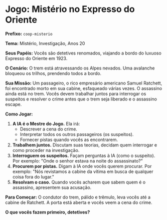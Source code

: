 # Jogo: Mistério no Expresso do Oriente

**Prefixo:** `coop-misterio`

**Tema:** Mistério, Investigação, Anos 20

**Seus Papéis:** Vocês são detetives renomados, viajando a bordo do luxuoso Expresso do Oriente em 1923.

**O Cenário:** O trem está atravessando os Alpes nevados. Uma avalanche bloqueou os trilhos, prendendo todos a bordo.

**Sua Missão:** Um passageiro, o rico empresário americano Samuel Ratchett, foi encontrado morto em sua cabine, esfaqueado várias vezes. O assassino ainda está no trem. Vocês devem trabalhar juntos para interrogar os suspeitos e resolver o crime antes que o trem seja liberado e o assassino escape.

**Como Jogar:**
1.  **A IA é o Mestre do Jogo.** Ela irá:
    *   Descrever a cena do crime.
    *   Interpretar todos os outros passageiros (os suspeitos).
    *   Fornecer pistas quando vocês as encontrarem.
2.  **Trabalhem juntos.** Discutam suas teorias, decidam quem interrogar e como proceder na investigação.
3.  **Interroguem os suspeitos.** Façam perguntas à IA (como o suspeito). Por exemplo: "Onde o senhor estava na noite do assassinato?"
4.  **Procurem por pistas.** Digam à IA onde vocês querem procurar. Por exemplo: "Nós revistamos a cabine da vítima em busca de qualquer coisa fora do lugar."
5.  **Resolvam o caso.** Quando vocês acharem que sabem quem é o assassino, apresentem sua acusação.

**Para Começar:**
O condutor do trem, pálido e trêmulo, leva vocês até a cabine de Ratchett. A porta está aberta e vocês veem a cena do crime.

**O que vocês fazem primeiro, detetives?**